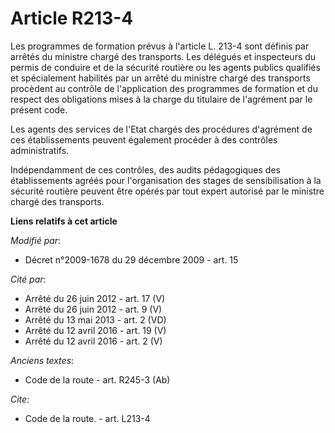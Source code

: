 # Article R213-4

Les programmes de formation prévus à l'article L. 213-4 sont définis par arrêtés du ministre chargé des transports. Les
délégués et inspecteurs du permis de conduire et de la sécurité routière ou les agents publics qualifiés et spécialement
habilités par un arrêté du ministre chargé des transports procèdent au contrôle de l'application des programmes de formation
et du respect des obligations mises à la charge du titulaire de l'agrément par le présent code.

Les agents des services de l'Etat chargés des procédures d'agrément de ces établissements peuvent également procéder à des
contrôles administratifs. 

Indépendamment de ces contrôles, des audits pédagogiques des établissements agréés pour l'organisation des stages de
sensibilisation à la sécurité routière peuvent être opérés par tout expert autorisé par le ministre chargé des transports.

**Liens relatifs à cet article**

_Modifié par_:

  - Décret n°2009-1678 du 29 décembre 2009 - art. 15

_Cité par_:

  - Arrêté du 26 juin 2012 - art. 17 (V)
  - Arrêté du 26 juin 2012 - art. 9 (V)
  - Arrêté du 13 mai 2013 - art. 2 (VD)
  - Arrêté du 12 avril 2016 - art. 19 (V)
  - Arrêté du 12 avril 2016 - art. 2 (V)

_Anciens textes_:

  - Code de la route - art. R245-3 (Ab)

_Cite_:

  - Code de la route. - art. L213-4
